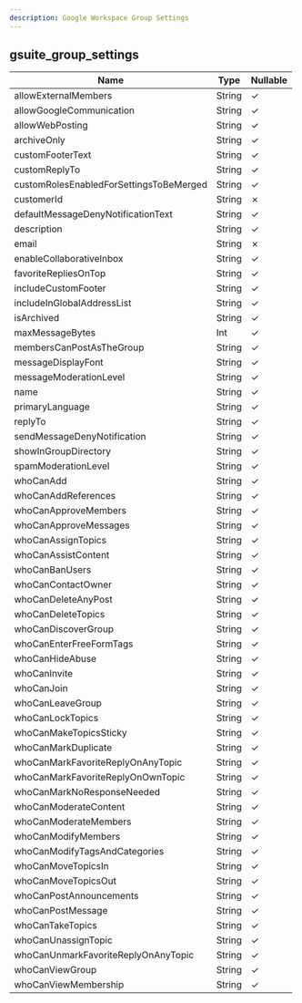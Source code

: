 ```yaml
---
description: Google Workspace Group Settings
---
```

gsuite_group_settings
---------------------

| **Name**                                | **Type** | **Nullable** |
| --------------------------------------- | -------- | ------------ |
| allowExternalMembers                    | String   | &check;      |
| allowGoogleCommunication                | String   | &check;      |
| allowWebPosting                         | String   | &check;      |
| archiveOnly                             | String   | &check;      |
| customFooterText                        | String   | &check;      |
| customReplyTo                           | String   | &check;      |
| customRolesEnabledForSettingsToBeMerged | String   | &check;      |
| customerId                              | String   | &cross;      |
| defaultMessageDenyNotificationText      | String   | &check;      |
| description                             | String   | &check;      |
| email                                   | String   | &cross;      |
| enableCollaborativeInbox                | String   | &check;      |
| favoriteRepliesOnTop                    | String   | &check;      |
| includeCustomFooter                     | String   | &check;      |
| includeInGlobalAddressList              | String   | &check;      |
| isArchived                              | String   | &check;      |
| maxMessageBytes                         | Int      | &check;      |
| membersCanPostAsTheGroup                | String   | &check;      |
| messageDisplayFont                      | String   | &check;      |
| messageModerationLevel                  | String   | &check;      |
| name                                    | String   | &check;      |
| primaryLanguage                         | String   | &check;      |
| replyTo                                 | String   | &check;      |
| sendMessageDenyNotification             | String   | &check;      |
| showInGroupDirectory                    | String   | &check;      |
| spamModerationLevel                     | String   | &check;      |
| whoCanAdd                               | String   | &check;      |
| whoCanAddReferences                     | String   | &check;      |
| whoCanApproveMembers                    | String   | &check;      |
| whoCanApproveMessages                   | String   | &check;      |
| whoCanAssignTopics                      | String   | &check;      |
| whoCanAssistContent                     | String   | &check;      |
| whoCanBanUsers                          | String   | &check;      |
| whoCanContactOwner                      | String   | &check;      |
| whoCanDeleteAnyPost                     | String   | &check;      |
| whoCanDeleteTopics                      | String   | &check;      |
| whoCanDiscoverGroup                     | String   | &check;      |
| whoCanEnterFreeFormTags                 | String   | &check;      |
| whoCanHideAbuse                         | String   | &check;      |
| whoCanInvite                            | String   | &check;      |
| whoCanJoin                              | String   | &check;      |
| whoCanLeaveGroup                        | String   | &check;      |
| whoCanLockTopics                        | String   | &check;      |
| whoCanMakeTopicsSticky                  | String   | &check;      |
| whoCanMarkDuplicate                     | String   | &check;      |
| whoCanMarkFavoriteReplyOnAnyTopic       | String   | &check;      |
| whoCanMarkFavoriteReplyOnOwnTopic       | String   | &check;      |
| whoCanMarkNoResponseNeeded              | String   | &check;      |
| whoCanModerateContent                   | String   | &check;      |
| whoCanModerateMembers                   | String   | &check;      |
| whoCanModifyMembers                     | String   | &check;      |
| whoCanModifyTagsAndCategories           | String   | &check;      |
| whoCanMoveTopicsIn                      | String   | &check;      |
| whoCanMoveTopicsOut                     | String   | &check;      |
| whoCanPostAnnouncements                 | String   | &check;      |
| whoCanPostMessage                       | String   | &check;      |
| whoCanTakeTopics                        | String   | &check;      |
| whoCanUnassignTopic                     | String   | &check;      |
| whoCanUnmarkFavoriteReplyOnAnyTopic     | String   | &check;      |
| whoCanViewGroup                         | String   | &check;      |
| whoCanViewMembership                    | String   | &check;      |
